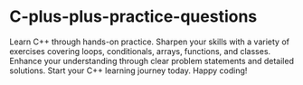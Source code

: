 # C-plus-plus-practice-questions
Learn C++ through hands-on practice. Sharpen your skills with a variety of exercises covering loops, conditionals, arrays, functions, and classes. Enhance your understanding through clear problem statements and detailed solutions. Start your C++ learning journey today. Happy coding!
